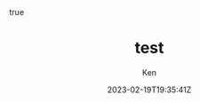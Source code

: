 ---
title: "test"
author: Ken
date: 2023-02-19T19:35:41Z
draft: false
tags: [
    "blockchain",
    "Ethereum",
    "address",
]
math: true
coverImage: "https://miro.medium.com/max/875/0*n4rSGgp77ube9Y6Y"
---